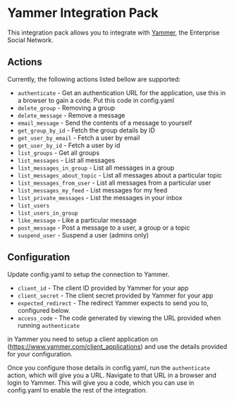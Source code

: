 # Yammer Integration Pack

This integration pack allows you to integrate with
[Yammer](http://yammer.com/),
the Enterprise Social Network.

## Actions

Currently, the following actions listed bellow are supported:

* `authenticate` - Get an authentication URL for the application, use this in a browser to gain a code. Put this code in config.yaml
* `delete_group` - Removing a group
* `delete_message` - Remove a message
* `email_message` - Send the contents of a message to yourself
* `get_group_by_id` - Fetch the group details by ID
* `get_user_by_email` - Fetch a user by email
* `get_user_by_id` - Fetch a user by id
* `list_groups` - Get all groups
* `list_messages` - List all messages
* `list_messages_in_group` - List all messages in a group
* `list_messages_about_topic` - List all messages about a particular topic
* `list_messages_from_user` - List all messages from a particular user
* `list_messages_my_feed` - List messages for my feed
* `list_private_messages` - List the messages in your inbox
* `list_users`
* `list_users_in_group`
* `like_message` - Like a particular message
* `post_message` - Post a message to a user, a group or a topic
* `suspend_user` - Suspend a user (admins only)

## Configuration

Update config.yaml to setup the connection to Yammer.

* `client_id` - The client ID provided by Yammer for your app
* `client_secret` - The client secret provided by Yammer for your app
* `expected_redirect` - The redirect Yammer expects to send you to, configured below.
* `access_code` - The code generated by viewing the URL provided when running `authenticate`

in Yammer you need to setup a client application on (https://www.yammer.com/client_applications) and use the details provided for your configuration.

Once you configure those details in config.yaml, run the `authenticate` action, which will give you a URL. Navigate to that URL in a browser and login to Yammer.
This will give you a code, which you can use in config.yaml to enable the rest of the integration.